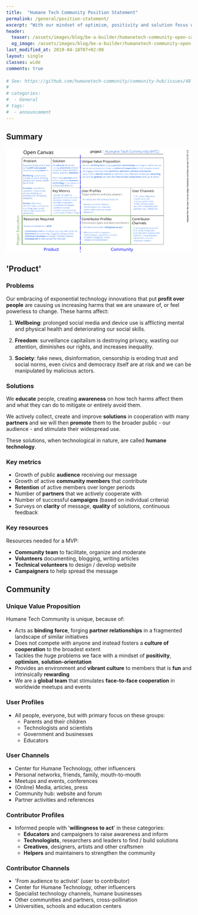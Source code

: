 ```yaml
---
title:  "Humane Tech Community Position Statement"
permalink: /general/position-statement/
excerpt: "With our mindset of optimism, positivity and solution focus we at Humane Tech Community are uniquely focused to tackle the Harms of Technology."
header:
  teaser: /assets/images/blog/be-a-builder/humanetech-community-open-canvas-summary.png
  og_image: /assets/images/blog/be-a-builder/humanetech-community-open-canvas-summary.png
last_modified_at: 2019-04-18T07+02:00
layout: single
classes: wide
comments: true

# See: https://github.com/humanetech-community/community-hub/issues/48
# 
# categories:
#  - General
# tags:
#  - announcement
---
```


## Summary

![Humane Tech Community Open Canvas](/assets/images/blog/position-statement/humanetech-community-open-canvas-summary.png) 

## 'Product'

### Problems

Our embracing of exponential technology innovations that put **profit over people** are causing us increasing harms that we are unaware of, or feel powerless to change. These harms affect:

1. **Wellbeing**: prolonged social media and device use is afflicting mental and physical health and deteriorating our social skills.

2. **Freedom**: surveillance capitalism is destroying privacy, wasting our attention, diminishes our rights, and increases inequality.

3. **Society**: fake news, disinformation, censorship is eroding trust and social norms, even civics and democracy itself are at risk and we can be manipulated by malicious actors.

### Solutions

We **educate** people, creating **awareness** on how tech harms affect them and what they can do to mitigate or entirely avoid them.

We actively collect, create and improve **solutions** in cooperation with many **partners** and we will then **promote** them to the broader public - our audience - and stimulate their widespread use.

These solutions, when technological in nature, are called **humane technology**.

### Key metrics

- Growth of public **audience** receiving our message
- Growth of active **community members** that contribute
- **Retention** of active members over longer periods
- Number of **partners** that we actively cooperate with
- Number of successful **campaigns** (based on individual criteria)
- Surveys on **clarity** of message, **quality** of solutions, continuous feedback

### Key resources

Resources needed for a MVP:

- **Community team** to facilitate, organize and moderate
- **Volunteers** documenting, blogging, writing articles
- **Technical volunteers** to design / develop website
- **Campaigners** to help spread the message

## Community

### Unique Value Proposition

Humane Tech Community is unique, because of:

- Acts as **binding force**, forging **partner relationships** in a fragmented landscape of similar initiatives
- Does not compete with anyone and instead fosters a **culture of cooperation** to the broadest extent
- Tackles the huge problems we face with a mindset of **positivity**, **optimism**, **solution-orientation**
- Provides an environment and **vibrant culture** to members that is **fun** and intrinsically **rewarding**
- We are a **global team** that stimulates **face-to-face cooperation** in worldwide meetups and events

### User Profiles

- All people, everyone, but with primary focus on these groups:
  - Parents and their children
  - Technologists and scientists
  - Government and businesses
  - Educators

### User Channels

- Center for Humane Technology, other influencers
- Personal networks, friends, family, mouth-to-mouth
- Meetups and events, conferences
- (Online) Media, articles, press
- Community hub: website and forum
- Partner activities and references

### Contributor Profiles

- Informed people with '**willingness to act**' in these categories:
  - **Educators** and campaigners to raise awareness and inform
  - **Technologists**, researchers and leaders to find / build solutions
  - **Creatives**, designers, artists and other craftsmen
  - **Helpers** and maintainers to strengthen the community

### Contributor Channels

- 'From audience to activist' (user to contributor)
- Center for Humane Technology, other influencers
- Specialist technology channels, humane businesses
- Other communities and partners, cross-pollination
- Universities, schools and education centers